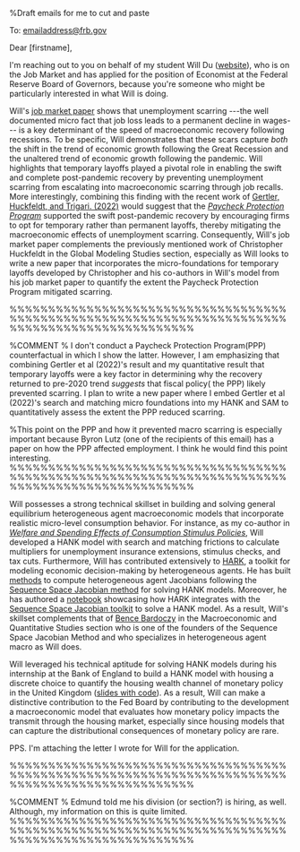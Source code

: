%Draft emails for me to cut and paste

To: emailaddress@frb.gov

Dear [firstname],

I'm reaching out to you on behalf of my student Will Du ([website](https://www.william-du.com)), who is on the Job Market and has applied for the position of Economist at the Federal Reserve Board of Governors, because you're someone who might be particularly interested in what Will is doing.


Will's [job market paper](https://github.com/wdu9/JMP/blob/main/JMPDraft.pdf) shows that unemployment scarring ---the well documented micro fact that job loss leads to a permanent decline in wages--- is a key determinant of the speed of macroeconomic recovery following recessions. To be specific, Will demonstrates that these scars capture *both* the shift in the trend of economic growth following the Great Recession and the unaltered trend of economic growth following the pandemic. Will highlights that temporary layoffs played a pivotal role in enabling the swift and complete post-pandemic recovery by preventing unemployment scarring from escalating into macroeconomic scarring through job recalls. More interestingly, combining this finding with the recent work of [Gertler, Huckfeldt, and Trigari. (2022)](https://www.nber.org/system/files/working_papers/w30134/w30134.pdf) would suggest that the [*Paycheck Protection Program*](https://www.sba.gov/funding-programs/loans/covid-19-relief-options/paycheck-protection-programz) supported the swift post-pandemic recovery by encouraging firms to opt for temporary rather than permanent layoffs, thereby mitigating the macroeconomic effects of unemployment scarring. Consequently, Will's job market paper complements the previously mentioned work of Christopher Huckfeldt in the Global Modeling Studies section, especially as Will looks to write a new paper that incorporates the micro-foundations for temporary layoffs developed by Christopher and his co-authors in Will's model from his job market paper to quantify the extent the Paycheck Protection Program mitigated scarring.

%%%%%%%%%%%%%%%%%%%%%%%%%%%%%%%%%%%%%%%%%%%%%%%%%%%%%%%%%%%%%%%%%%%%%%%%%%%%%%%%%%%%%%%%%%%%%%%%

%COMMENT
% I don't conduct a Paycheck Protection Program(PPP) counterfactual in which I show the latter. However, I am emphasizing that combining Gertler et al (2022)'s result and my quantitative result that temporary layoffs were a key factor in determining why the recovery returned to pre-2020 trend *suggests* that fiscal policy( the PPP) likely prevented scarring. I plan to write a new paper where I embed Gertler et al (2022)'s search and matching micro foundations into my HANK and SAM to quantitatively assess the extent the PPP reduced scarring. 

%This point on the PPP and how it prevented macro scarring is especially important because Byron Lutz (one of the recipients of this email) has a paper on how the PPP affected employment. I think he would find this point interesting.
%%%%%%%%%%%%%%%%%%%%%%%%%%%%%%%%%%%%%%%%%%%%%%%%%%%%%%%%%%%%%%%%%%%%%%%%%%%%%%%%%%%%%%%%%%%%%%%%


Will possesses a strong technical skillset in building and solving general equilibrium heterogeneous agent macroeconomic models that incorporate realistic micro-level consumption behavior. For instance, as my co-author in [*Welfare and Spending Effects of Consumption Stimulus Policies*](https://github.com/llorracc/HAFiscal/blob/master/HAFiscal.pdf), Will developed a HANK model with search and matching frictions to calculate multipliers for unemployment insurance extensions, stimulus checks, and tax cuts. Furthermore, Will has contributed extensively to [HARK](https://docs.econ-ark.org/Documentation/overview/introduction.html), a toolkit for modeling economic decision-making by heterogeneous agents. He has built [methods](https://github.com/econ-ark/HARK/blob/master/examples/ConsNewKeynesianModel/Jacobian_Example.ipynb) to compute heterogeneous agent Jacobians following the [Sequence Space Jacobian method](https://onlinelibrary.wiley.com/doi/abs/10.3982/ECTA17434) for solving HANK models. Moreover,  he has authored a [notebook](https://github.com/econ-ark/HARK/blob/master/examples/ConsNewKeynesianModel/SSJ_example.ipynb) showcasing how HARK integrates with the [Sequence Space Jacobian toolkit](https://github.com/shade-econ/sequence-jacobian) to solve a HANK model. As a result, Will's skillset complements that of [Bence Bardoczy](https://www.bencebardoczy.com/) in the Macroeconomic and Quantitative Studies section who is one of the founders of the Sequence Space Jacobian Method and who specializes in heterogeneous agent macro as Will does.

Will leveraged his technical aptitude for solving HANK models during his internship at the Bank of England to build a HANK model with housing a discrete choice to quantify the housing wealth channel of monetary policy in the United Kingdom ([slides with code](https://github.com/wdu9/HANK_Housing_Block/blob/main/HANK_Housing_Slides%20slides.pdf)). As a result, Will can make a distinctive contribution to the Fed Board by contributing to the development a macroeconomic model that evaluates how monetary policy impacts the transmit through the housing market, especially since housing models that can capture the distributional consequences of monetary policy are rare.  


PPS. I'm attaching the letter I wrote for Will for the application.


%%%%%%%%%%%%%%%%%%%%%%%%%%%%%%%%%%%%%%%%%%%%%%%%%%%%%%%%%%%%%%%%%%%%%%%%%%%%%%%%%%%%%%%%%%%%%%%%

%COMMENT
% Edmund told me his division (or section?) is hiring, as well. Although, my information on this is quite limited.
%%%%%%%%%%%%%%%%%%%%%%%%%%%%%%%%%%%%%%%%%%%%%%%%%%%%%%%%%%%%%%%%%%%%%%%%%%%%%%%%%%%%%%%%%%%%%%%%

